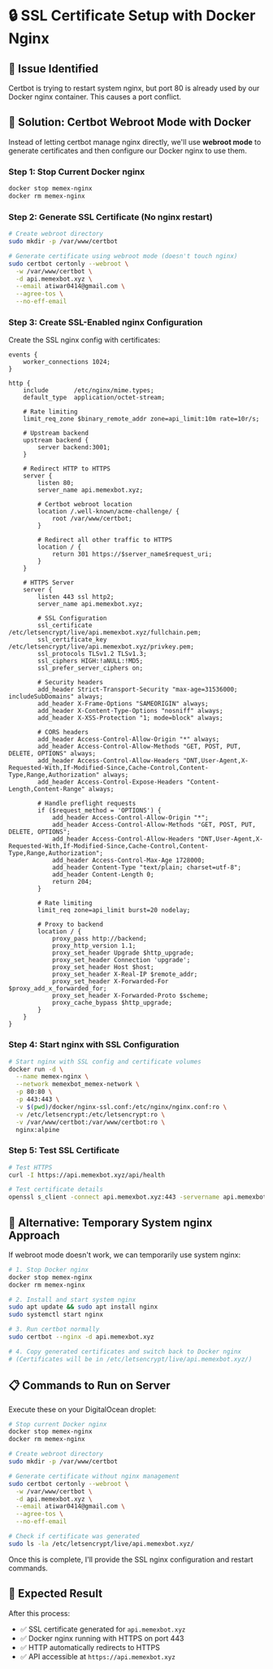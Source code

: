 # 🔒 SSL Certificate Setup with Docker Nginx

## 🚨 Issue Identified

Certbot is trying to restart system nginx, but port 80 is already used by our Docker nginx container. This causes a port conflict.

## 🎯 Solution: Certbot Webroot Mode with Docker

Instead of letting certbot manage nginx directly, we'll use **webroot mode** to generate certificates and then configure our Docker nginx to use them.

### Step 1: Stop Current Docker nginx
```bash
docker stop memex-nginx
docker rm memex-nginx
```

### Step 2: Generate SSL Certificate (No nginx restart)
```bash
# Create webroot directory
sudo mkdir -p /var/www/certbot

# Generate certificate using webroot mode (doesn't touch nginx)
sudo certbot certonly --webroot \
  -w /var/www/certbot \
  -d api.memexbot.xyz \
  --email atiwar0414@gmail.com \
  --agree-tos \
  --no-eff-email
```

### Step 3: Create SSL-Enabled nginx Configuration

Create the SSL nginx config with certificates:

```nginx
events {
    worker_connections 1024;
}

http {
    include       /etc/nginx/mime.types;
    default_type  application/octet-stream;

    # Rate limiting
    limit_req_zone $binary_remote_addr zone=api_limit:10m rate=10r/s;

    # Upstream backend
    upstream backend {
        server backend:3001;
    }

    # Redirect HTTP to HTTPS
    server {
        listen 80;
        server_name api.memexbot.xyz;
        
        # Certbot webroot location
        location /.well-known/acme-challenge/ {
            root /var/www/certbot;
        }
        
        # Redirect all other traffic to HTTPS
        location / {
            return 301 https://$server_name$request_uri;
        }
    }

    # HTTPS Server
    server {
        listen 443 ssl http2;
        server_name api.memexbot.xyz;

        # SSL Configuration
        ssl_certificate /etc/letsencrypt/live/api.memexbot.xyz/fullchain.pem;
        ssl_certificate_key /etc/letsencrypt/live/api.memexbot.xyz/privkey.pem;
        ssl_protocols TLSv1.2 TLSv1.3;
        ssl_ciphers HIGH:!aNULL:!MD5;
        ssl_prefer_server_ciphers on;

        # Security headers
        add_header Strict-Transport-Security "max-age=31536000; includeSubDomains" always;
        add_header X-Frame-Options "SAMEORIGIN" always;
        add_header X-Content-Type-Options "nosniff" always;
        add_header X-XSS-Protection "1; mode=block" always;

        # CORS headers
        add_header Access-Control-Allow-Origin "*" always;
        add_header Access-Control-Allow-Methods "GET, POST, PUT, DELETE, OPTIONS" always;
        add_header Access-Control-Allow-Headers "DNT,User-Agent,X-Requested-With,If-Modified-Since,Cache-Control,Content-Type,Range,Authorization" always;
        add_header Access-Control-Expose-Headers "Content-Length,Content-Range" always;

        # Handle preflight requests
        if ($request_method = 'OPTIONS') {
            add_header Access-Control-Allow-Origin "*";
            add_header Access-Control-Allow-Methods "GET, POST, PUT, DELETE, OPTIONS";
            add_header Access-Control-Allow-Headers "DNT,User-Agent,X-Requested-With,If-Modified-Since,Cache-Control,Content-Type,Range,Authorization";
            add_header Access-Control-Max-Age 1728000;
            add_header Content-Type "text/plain; charset=utf-8";
            add_header Content-Length 0;
            return 204;
        }

        # Rate limiting
        limit_req zone=api_limit burst=20 nodelay;

        # Proxy to backend
        location / {
            proxy_pass http://backend;
            proxy_http_version 1.1;
            proxy_set_header Upgrade $http_upgrade;
            proxy_set_header Connection 'upgrade';
            proxy_set_header Host $host;
            proxy_set_header X-Real-IP $remote_addr;
            proxy_set_header X-Forwarded-For $proxy_add_x_forwarded_for;
            proxy_set_header X-Forwarded-Proto $scheme;
            proxy_cache_bypass $http_upgrade;
        }
    }
}
```

### Step 4: Start nginx with SSL Configuration
```bash
# Start nginx with SSL config and certificate volumes
docker run -d \
  --name memex-nginx \
  --network memexbot_memex-network \
  -p 80:80 \
  -p 443:443 \
  -v $(pwd)/docker/nginx-ssl.conf:/etc/nginx/nginx.conf:ro \
  -v /etc/letsencrypt:/etc/letsencrypt:ro \
  -v /var/www/certbot:/var/www/certbot:ro \
  nginx:alpine
```

### Step 5: Test SSL Certificate
```bash
# Test HTTPS
curl -I https://api.memexbot.xyz/api/health

# Test certificate details
openssl s_client -connect api.memexbot.xyz:443 -servername api.memexbot.xyz
```

## 🔄 Alternative: Temporary System nginx Approach

If webroot mode doesn't work, we can temporarily use system nginx:

```bash
# 1. Stop Docker nginx
docker stop memex-nginx
docker rm memex-nginx

# 2. Install and start system nginx
sudo apt update && sudo apt install nginx
sudo systemctl start nginx

# 3. Run certbot normally
sudo certbot --nginx -d api.memexbot.xyz

# 4. Copy generated certificates and switch back to Docker nginx
# (Certificates will be in /etc/letsencrypt/live/api.memexbot.xyz/)
```

## 📋 Commands to Run on Server

Execute these on your DigitalOcean droplet:

```bash
# Stop current Docker nginx
docker stop memex-nginx
docker rm memex-nginx

# Create webroot directory
sudo mkdir -p /var/www/certbot

# Generate certificate without nginx management
sudo certbot certonly --webroot \
  -w /var/www/certbot \
  -d api.memexbot.xyz \
  --email atiwar0414@gmail.com \
  --agree-tos \
  --no-eff-email

# Check if certificate was generated
sudo ls -la /etc/letsencrypt/live/api.memexbot.xyz/
```

Once this is complete, I'll provide the SSL nginx configuration and restart commands.

## 🎯 Expected Result

After this process:
- ✅ SSL certificate generated for `api.memexbot.xyz`
- ✅ Docker nginx running with HTTPS on port 443
- ✅ HTTP automatically redirects to HTTPS
- ✅ API accessible at `https://api.memexbot.xyz`
